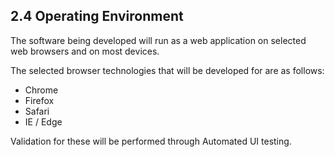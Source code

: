 ## 2.4 Operating Environment

The software being developed will run as a web application on selected web browsers and on most devices.

The selected browser technologies that will be developed for are as follows:

* Chrome
* Firefox
* Safari
* IE / Edge

Validation for these will be performed through Automated UI testing.

